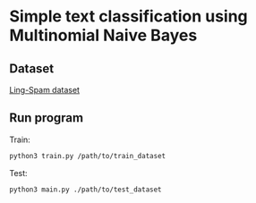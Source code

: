 # Simple text classification using Multinomial Naive Bayes

## Dataset
[Ling-Spam dataset](http://csmining.org/index.php/ling-spam-datasets.html)

## Run program

Train:
```sh
python3 train.py /path/to/train_dataset
```

Test:
```
python3 main.py ./path/to/test_dataset
```
